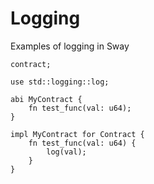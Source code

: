 # Logging

Examples of logging in Sway

```sway
contract;

use std::logging::log;

abi MyContract {
    fn test_func(val: u64);
}

impl MyContract for Contract {
    fn test_func(val: u64) {
        log(val);
    }
}
```
